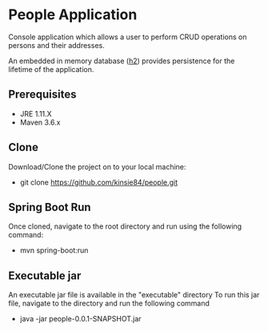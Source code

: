 # People Application
Console application which allows a user to perform CRUD operations on persons and their addresses.

An embedded in memory database ([h2](https://www.h2database.com/html/main.html)) provides persistence for the lifetime of the application.

## Prerequisites

* JRE 1.11.X
* Maven 3.6.x

## Clone
Download/Clone the project on to your local machine:

 * git clone https://github.com/kinsie84/people.git

## Spring Boot Run
Once cloned, navigate to the root directory and run using the following command:

 * mvn spring-boot:run
 
## Executable jar
An executable jar file is available in the "executable" directory
To run this jar file, navigate to the directory and run the following command

* java -jar people-0.0.1-SNAPSHOT.jar


